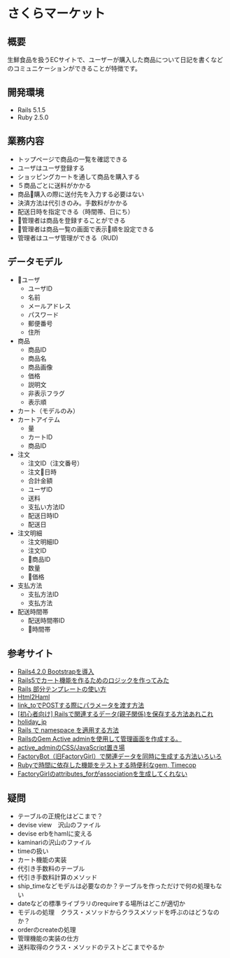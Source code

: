 # さくらマーケット
## 概要
生鮮食品を扱うECサイトで、ユーザーが購入した商品について日記を書くなどのコミュニケーションができることが特徴です。

## 開発環境
- Rails 5.1.5
- Ruby 2.5.0

## 業務内容
- トップページで商品の一覧を確認できる
- ユーザはユーザ登録する
- ショッピングカートを通して商品を購入する
- ５商品ごとに送料がかかる
- 商品購入の際に送付先を入力する必要はない
- 決済方法は代引きのみ。手数料がかかる
- 配送日時を指定できる（時間帯、日にち）
- 管理者は商品を登録することができる
- 管理者は商品一覧の画面で表示順を設定できる
- 管理者はユーザ管理ができる（RUD)

## データモデル
- ユーザ
  - ユーザID
  - 名前
  - メールアドレス
  - パスワード
  - 郵便番号
  - 住所
- 商品
  - 商品ID
  - 商品名
  - 商品画像
  - 価格
  - 説明文
  - 非表示フラグ
  - 表示順
- カート（モデルのみ）
- カートアイテム
  - 量
  - カートID
  - 商品ID
- 注文
  - 注文ID（注文番号）
  - 注文日時
  - 合計金額
  - ユーザID
  - 送料
  - 支払い方法ID
  - 配送日時ID
  - 配送日
- 注文明細
  - 注文明細ID
  - 注文ID
  - 商品ID
  - 数量
  - 価格
- 支払方法
  - 支払方法ID
  - 支払方法
- 配送時間帯
  - 配送時間帯ID
  - 時間帯



## 参考サイト
- [Rails4.2.0 Bootstrapを導入](https://qiita.com/MasahideTakamura/items/b6d14d580c49ac49811e)
- [Rails5でカート機能を作るためのロジックを作ってみた](https://qiita.com/DialBird/items/89ce3a0f25c9dfdb38c1)
- [Rails 部分テンプレートの使い方](https://qiita.com/shizuma/items/1c655dadd2e04b3990a8)
- [Html2Haml](http://html2haml.herokuapp.com/)
- [link_toでPOSTする際にパラメータを渡す方法](https://qiita.com/sugra511/items/3b3235c4798e5b7e8bb5)
- [[初心者向け] Railsで関連するデータ(親子関係)を保存する方法あれこれ](https://qiita.com/jnchito/items/7f41ff3df900909952db)
- [holiday_jp](https://github.com/holiday-jp/holiday_jp-ruby)
- [Rails で namespace を適用する方法](https://qiita.com/ryo-ichikawa/items/2a9159b489a7b16c3dc6)
- [RailsのGem Active adminを使用して管理画面を作成する。](https://qiita.com/dawn_628/items/9ce2968963e162930d7a)
- [active_adminのCSS/JavaScript置き場](https://qiita.com/shinichinomura/items/7d34a2068d951c46dfc3)
- [FactoryBot（旧FactoryGirl）で関連データを同時に生成する方法いろいろ](https://qiita.com/metheglin/items/47116ccbdb26aa00e034)
- [Rubyで時間に依存した機能をテストする時便利なgem, Timecop](http://blogs.zealot.co.jp/archives/616)
- [FactoryGirlのattributes_forがassociationを生成してくれない](https://qiita.com/blueplanet/items/82a349f99d0faa925a85)

## 疑問
- テーブルの正規化はどこまで？
- devise view　沢山のファイル
- devise erbをhamlに変える
- kaminariの沢山のファイル
- timeの扱い
- カート機能の実装
- 代引き手数料のテーブル
- 代引き手数料計算のメソッド
- ship_timeなどモデルは必要なのか？テーブルを作っただけで何の処理もない
- dateなどの標準ライブラリのrequireする場所はどこが適切か
- モデルの処理　クラス・メソッドからクラスメソッドを呼ぶのはどうなのか？
- orderのcreateの処理
- 管理機能の実装の仕方
- 送料取得のクラス・メソッドのテストどこまでやるか

